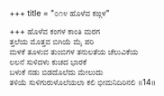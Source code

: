 +++
title = "೦೧೪ ಹೊಳೆವ ಕಙ್ಗಳ"

+++
ಹೊಳೆವ ಕಂಗಳ ಕಾಂತಿ ಮರಗ  
ತ್ತಲೆಯ ಮೊತ್ತವ ಬಿಗಿಯೆ ಮೈ ಪರಿ  
ಮಳಕೆ ತೂಳುವ ತುಂಬಿಗಳ ತನುಲತೆಯ ಚೆಲುವಿಕೆಯ  
ಲಲನೆ ಸುಳಿದಳು ಕುಚದ ಭಾರಕೆ  
ಬಳುಕೆ ನಡು ಬಿಡದೊಲೆದು ಮೇಲುದು  
ತಳಿಯೆ ಸುಳಿಗುರುಳೊಲೆಯಲಾ ಕಲಿ ಭೀಮನಿದಿರಿನಲಿ     ॥14॥